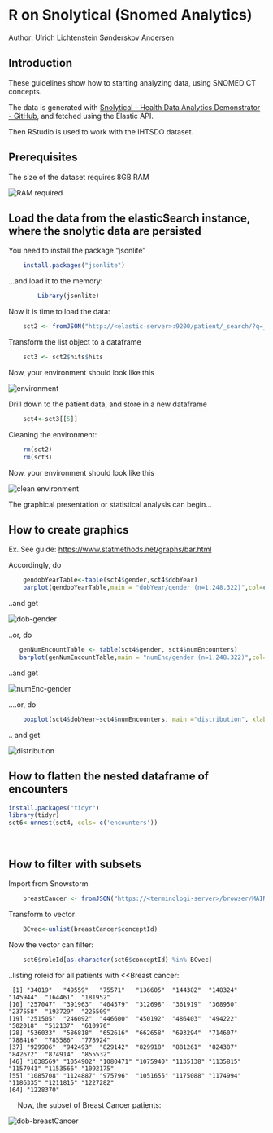 

# R on Snolytical (Snomed Analytics)

Author: Ulrich Lichtenstein Sønderskov Andersen

## Introduction 

These guidelines show how to starting analyzing data, using SNOMED CT concepts. 

The data is generated with [Snolytical - Health Data Analytics Demonstrator - GitHub](https://github.com/IHTSDO/health-data-analytics), and fetched using the Elastic API.  

Then RStudio is used to work with the IHTSDO dataset.

## Prerequisites 

The size of the dataset requires 8GB RAM

 ![RAM required](images/startup%2001%20-%20RAM.png)

## Load the data from the elasticSearch instance, where the snolytic data are persisted
You need to install the package “jsonlite”
``` r
	install.packages("jsonlite")
```

…and load it to the memory:
``` r
		Library(jsonlite)
```

Now it is time to load the data:
``` r
	sct2 <- fromJSON("http://<elastic-server>:9200/patient/_search/?q=_id:*&size=1250000")
``` 

Transform the list object to a dataframe
``` r
	sct3 <- sct2$hits$hits
``` 

Now, your environment should look like this

![environment](images/startup%2002%20-%20environment%20sct2%20sct3.png)

Drill down to the patient data, and store in a new dataframe
``` r
	sct4<-sct3[[5]]
``` 

Cleaning the environment:
``` r
	rm(sct2)
	rm(sct3)
``` 

Now,  your environment should look like this

![clean environment](images/startup%2003%20-%20environment%20%20sct4.png)

The graphical presentation or statistical analysis can begin...
 
## How to create graphics
Ex. See guide: https://www.statmethods.net/graphs/bar.html

Accordingly, do
``` r
	gendobYearTable<-table(sct4$gender,sct4$dobYear)
	barplot(gendobYearTable,main = "dobYear/gender (n=1.248.322)",col=c("red","darkblue"),legend = rownames(gendobYearTable))
```  

..and get

![dob-gender](images/startup%2004%20-%20dobYear%20gender.png)

 ..or, do
 ``` r
	genNumEncountTable <- table(sct4$gender, sct4$numEncounters)
	barplot(genNumEncountTable,main = "numEnc/gender (n=1.248.322)",col=c("red","darkblue"),legend = rownames(gendobYearTable))
``` 

..and get

![numEnc-gender](images/startup%2005%20-%20numEnc%20gender.png)
 


….or, do
``` r
	boxplot(sct4$dobYear~sct4$numEncounters, main ="distribution", xlab = "number of encounters", ylab = "dobYEAR")
``` 

.. and get

 ![distribution](images/startup%2006%20-%20distribution.png)
 
## How to flatten the nested dataframe of encounters

``` r
install.packages("tidyr")
library(tidyr)
sct6<-unnest(sct4, cols= c('encounters'))
```  




 
## How to filter with subsets

Import from Snowstorm
``` r
	breastCancer <- fromJSON("https://<terminologi-server>/browser/MAIN%2FSNOMEDCT-NO/concepts/254837009/children?form=inferred&includeDescendantCount=false")
```  

Transform to vector
``` r
	BCvec<-unlist(breastCancer$conceptId)
``` 

Now the vector can filter:
``` r
	sct6$roleId[as.character(sct6$conceptId) %in% BCvec]
``` 

..listing roleid for all patients with <<Breast cancer:

``` 
 [1] "34019"   "49559"   "75571"   "136605"  "144382"  "148324"  "145944"  "164461"  "181952" 
[10] "257047"  "391963"  "404579"  "312698"  "361919"  "368950"  "237558"  "193729"  "225509" 
[19] "251505"  "246092"  "446600"  "450192"  "486403"  "494222"  "502018"  "512137"  "610970" 
[28] "536033"  "586818"  "652616"  "662658"  "693294"  "714607"  "788416"  "785586"  "778924" 
[37] "929906"  "942493"  "829142"  "829918"  "881261"  "824387"  "842672"  "874914"  "855532" 
[46] "1038569" "1054902" "1080471" "1075940" "1135138" "1135815" "1157941" "1153566" "1092175"
[55] "1085708" "1124887" "975796"  "1051655" "1175088" "1174994" "1186335" "1211815" "1227282"
[64] "1228370"
``` 

 
Now, the subset of Breast Cancer patients:

![dob-breastCancer](images/startup%2007%20-%20dobYear%20gender%20BreastCancer.png)


